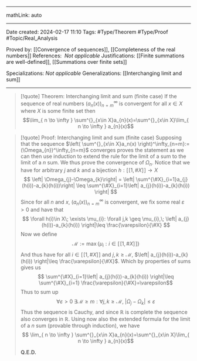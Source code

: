 
---

mathLink: auto

---
Date created: 2024-02-17 11:10
Tags: #Type/Theorem  #Type/Proof #Topic/Real_Analysis 

Proved by: [[Convergence of sequences]], [[Completeness of the real numbers]]
References:  _Not applicable_
Justifications: [[Finite summations are well-defined]], [[Summations over finite sets]]

Specializations: _Not applicable_
Generalizations: [[Interchanging limit and sum]]

---  

> [!quote] Theorem: Interchanging limit and sum (finite case)
> If the sequence of real numbers $(a_n(x))^\infty_{n=m}$ is convergent for all $x\in X$ where $X$ is some finite set then $$\lim_{ n \to \infty } \sum^{}_{x\in X}a_{n}(x)=\sum^{}_{x\in X}\lim_{ n \to \infty } a_{n}(x)$$

>[!quote] Proof: Interchanging limit and sum (finite case)
>Supposing that the sequence $\left( \sum^{}_{x\in X}a_n(x) \right)^\infty_{n=m}:=(\Omega_{n})^\infty_{n=m}$ converges proves the statement as we can then use induction to extend the rule for the limit of a sum to the limit of a $n$ sum. We thus prove the convergence of $\Omega_{n}$. Notice that we have for arbitrary $j$ and $k$ and a bijection $h:[\![1,\#X]\!]\to X$ $$ \left|  \Omega_{j}-\Omega_{k}\right| = \left|  \sum^{\#X}_{i=1}a_{j}(h(i))-a_{k}(h(i))\right| \leq \sum^{\#X}_{i=1}\left| a_{j}(h(i))-a_{k}(h(i)) \right|  $$ Since for all $n$ and $x$, $(a_n(x))^\infty_{n=m}$ is convergent, we fix some real $\varepsilon >0$ and have that $$ \forall h(i)\in X\; \exists \mu_{i}: \forall j,k \geq \mu_{i},\; \left| a_{j}(h(i))-a_{k}(h(i)) \right|\leq \frac{\varepsilon}{\#X}  $$ Now we define $$ \mathcal M :=\max\{ \mu_{i}: i\in [\![1,\#X]\!] \}$$ And thus have for all $i\in [\![1,\#X]\!]$ and $j,k\geq \mathcal M$,  $\left| a_{j}(h(i))-a_{k}(h(i)) \right|\leq \frac{\varepsilon}{\#X}$. Which by properties of sums gives us $$   \sum^{\#X}_{i=1}\left| a_{j}(h(i))-a_{k}(h(i)) \right|\leq \sum^{\#X}_{i=1} \frac{\varepsilon}{\#X}=\varepsilon$$ Thus to sum up $$\forall \varepsilon >0 \; \exists \mathcal M\geq m:\forall j,k\geq \mathcal M,\; \left| \Omega_{j}-\Omega_{k} \right| \leq \varepsilon $$ Thus the sequence is Cauchy, and since $\mathbb{R}$ is complete the sequence also converges in $\mathbb{R}$. Using now also the extended formula for the limit of a $n$ sum (provable through induction), we have $$  \lim_{ n \to \infty } \sum^{}_{x\in X}a_{n}(x)=\sum^{}_{x\in X}\lim_{ n \to \infty } a_{n}(x)$$
>
>**Q.E.D.**

